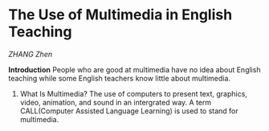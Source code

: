 # The Use of Multimedia in English Teaching 
*ZHANG Zhen*

**Introduction**
People who are good at multimedia have no idea about English teaching while some English teachers know little about multimedia. 

1. What Is Multimedia?
   The use of computers to present text, graphics, video, animation, and sound in an intergrated way.
   A term CALL(Computer Assisted Language Learning) is used to stand for multimedia.
   

